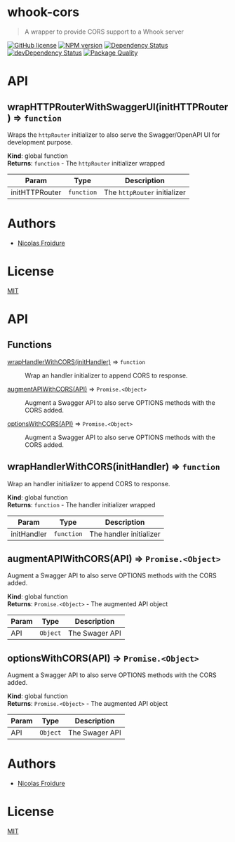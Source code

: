 [//]: # ( )
[//]: # (This file is automatically generated by a `metapak`)
[//]: # (module. Do not change it  except between the)
[//]: # (`content:start/end` flags, your changes would)
[//]: # (be overridden.)
[//]: # ( )
# whook-cors
> A wrapper to provide CORS support to a Whook server

[![GitHub license](https://img.shields.io/badge/license-MIT-blue.svg)](https://github.com/nfroidure/whook-cors/blob/master/LICENSE)
[![NPM version](https://badge.fury.io/js/whook-cors.svg)](https://npmjs.org/package/whook-cors)
[![Dependency Status](https://david-dm.org/nfroidure/whook-cors.svg)](https://david-dm.org/nfroidure/whook-cors)
[![devDependency Status](https://david-dm.org/nfroidure/whook-cors/dev-status.svg)](https://david-dm.org/nfroidure/whook-cors#info=devDependencies)
[![Package Quality](http://npm.packagequality.com/shield/whook-cors.svg)](http://packagequality.com/#?package=whook-cors)


[//]: # (::contents:start)


[//]: # (::contents:end)

# API
<a name="wrapHTTPRouterWithSwaggerUI"></a>

## wrapHTTPRouterWithSwaggerUI(initHTTPRouter) ⇒ <code>function</code>
Wraps the `httpRouter` initializer to also serve the
Swagger/OpenAPI UI for development purpose.

**Kind**: global function  
**Returns**: <code>function</code> - The `httpRouter` initializer wrapped  

| Param | Type | Description |
| --- | --- | --- |
| initHTTPRouter | <code>function</code> | The `httpRouter` initializer |


# Authors
- [Nicolas Froidure](http://insertafter.com/en/index.html)

# License
[MIT](https://github.com/nfroidure/whook-cors/blob/master/LICENSE)


[//]: # (::contents:end)

# API
## Functions

<dl>
<dt><a href="#wrapHandlerWithCORS">wrapHandlerWithCORS(initHandler)</a> ⇒ <code>function</code></dt>
<dd><p>Wrap an handler initializer to append CORS to response.</p>
</dd>
<dt><a href="#augmentAPIWithCORS">augmentAPIWithCORS(API)</a> ⇒ <code>Promise.&lt;Object&gt;</code></dt>
<dd><p>Augment a Swagger API to also serve OPTIONS methods with
 the CORS added.</p>
</dd>
<dt><a href="#optionsWithCORS">optionsWithCORS(API)</a> ⇒ <code>Promise.&lt;Object&gt;</code></dt>
<dd><p>Augment a Swagger API to also serve OPTIONS methods with
 the CORS added.</p>
</dd>
</dl>

<a name="wrapHandlerWithCORS"></a>

## wrapHandlerWithCORS(initHandler) ⇒ <code>function</code>
Wrap an handler initializer to append CORS to response.

**Kind**: global function  
**Returns**: <code>function</code> - The handler initializer wrapped  

| Param | Type | Description |
| --- | --- | --- |
| initHandler | <code>function</code> | The handler initializer |

<a name="augmentAPIWithCORS"></a>

## augmentAPIWithCORS(API) ⇒ <code>Promise.&lt;Object&gt;</code>
Augment a Swagger API to also serve OPTIONS methods with
 the CORS added.

**Kind**: global function  
**Returns**: <code>Promise.&lt;Object&gt;</code> - The augmented API object  

| Param | Type | Description |
| --- | --- | --- |
| API | <code>Object</code> | The Swager API |

<a name="optionsWithCORS"></a>

## optionsWithCORS(API) ⇒ <code>Promise.&lt;Object&gt;</code>
Augment a Swagger API to also serve OPTIONS methods with
 the CORS added.

**Kind**: global function  
**Returns**: <code>Promise.&lt;Object&gt;</code> - The augmented API object  

| Param | Type | Description |
| --- | --- | --- |
| API | <code>Object</code> | The Swager API |


# Authors
- [Nicolas Froidure](http://insertafter.com/en/index.html)

# License
[MIT](https://github.com/nfroidure/whook-cors/blob/master/LICENSE)
